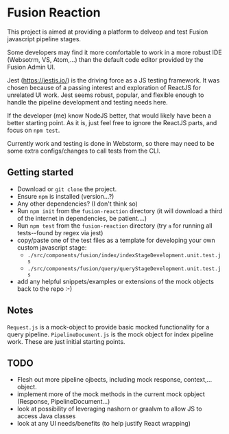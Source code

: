 # Fusion Reaction

This project is aimed at providing a platform to delveop and test Fusion javascript pipeline stages. 

Some developers may find it more comfortable to work in a more robust IDE (Websotrm, VS, Atom,...) 
than the default code editor provided by the Fusion Admin UI.

Jest (https://jestjs.io/) is the driving force as a JS testing framework. It was chosen because of a passing interest and exploration of 
ReactJS for unrelated UI work. Jest seems robust, popular, and flexible enough to handle the pipeline development and testing needs here.

If the developer (me) know NodeJS better, that would likely have been a better starting point. As it is, 
just feel free to ignore the ReactJS parts, and focus on `npm test`. 

Currently work and testing is done in Webstorm, so there may need to be some extra configs/changes to call tests from the CLI.

## Getting started
- Download or `git clone` the project.
- Ensure `npm` is installed (version...?)
- Any other dependencies? (I don't think so)
- Run `npm init` from the `fusion-reaction` directory (it will download a third of the internet in dependencies, be patient....)
- Run `npm test` from the `fusion-reaction` directory (try `a` for running all tests--found by regex via jest)
- copy/paste one of the test files as a template for developing your own custom javascript stage:
    - `./src/components/fusion/index/indexStageDevelopment.unit.test.js`
    - `./src/components/fusion/query/queryStageDevelopment.unit.test.js`  
- add any helpful snippets/examples or extensions of the mock objects back to the repo :-)

## Notes
`Request.js` is a mock-object to provide basic mocked functionality for a query pipeline.
`PipelineDocument.js` is the mock object for index pipeline work. These are just initial starting points.

## TODO

- Flesh out more pipeline ojbects, including mock response, context,... object.
- implement more of the mock methods in the current mock opbject (Response, PipelineDocument...)
- look at possibility of leveraging nashorn or graalvm to allow JS to access Java classes
- look at any UI needs/benefits (to help justify React wrapping)  